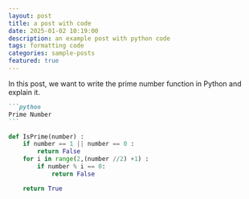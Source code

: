 ```yaml
---
layout: post
title: a post with code
date: 2025-01-02 10:19:00
description: an example post with python code
tags: formatting code
categories: sample-posts
featured: true
---
```



In this post, we want to write the prime number function in Python and explain it.

````markdown
```python
Prime Number
```
````

```python
def IsPrime(number) :
    if number == 1 || number == 0 :
        return False
    for i in range(2,(number //2) +1) :
        if number % i == 0:
            return False

    return True
```
